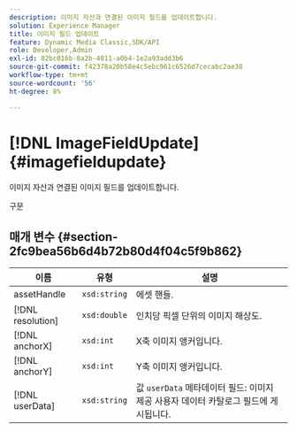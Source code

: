 ```yaml
---
description: 이미지 자산과 연결된 이미지 필드를 업데이트합니다.
solution: Experience Manager
title: 이미지 필드 업데이트
feature: Dynamic Media Classic,SDK/API
role: Developer,Admin
exl-id: 82bc016b-8a2b-4811-a0b4-1e2a93add3b6
source-git-commit: f42378a20b58e4c5ebc961c6526d7cecabc2ae38
workflow-type: tm+mt
source-wordcount: '56'
ht-degree: 8%

---
```


# [!DNL ImageFieldUpdate]{#imagefieldupdate}

이미지 자산과 연결된 이미지 필드를 업데이트합니다.

구문

## 매개 변수 {#section-2fc9bea56b6d4b72b80d4f04c5f9b862}

| 이름 | 유형 | 설명 |
|---|---|---|
| assetHandle | `xsd:string` | 에셋 핸들. |
| [!DNL resolution] | `xsd:double` | 인치당 픽셀 단위의 이미지 해상도. |
| [!DNL anchorX] | `xsd:int` | X축 이미지 앵커입니다. |
| [!DNL anchorY] | `xsd:int` | Y축 이미지 앵커입니다. |
| [!DNL userData] | `xsd:string` | 값 `userData` 메타데이터 필드: 이미지 제공 사용자 데이터 카탈로그 필드에 게시됩니다. |

